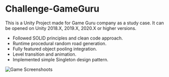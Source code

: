 # Challenge-GameGuru

This is a Unity Project made for Game Guru company as a study case.
It can be opened on Unity 2018.X, 2019.X, 2020.X or higher versions.

- Followed SOLID principles and clean code approach.
- Runtime procedural random road generation.
- Fully featured object pooling integration.
- Level transition and animation.
- Implemented simple Singleton design pattern.

![Game Screenshoots](https://i.imgur.com/YRUhxJQ.png)
